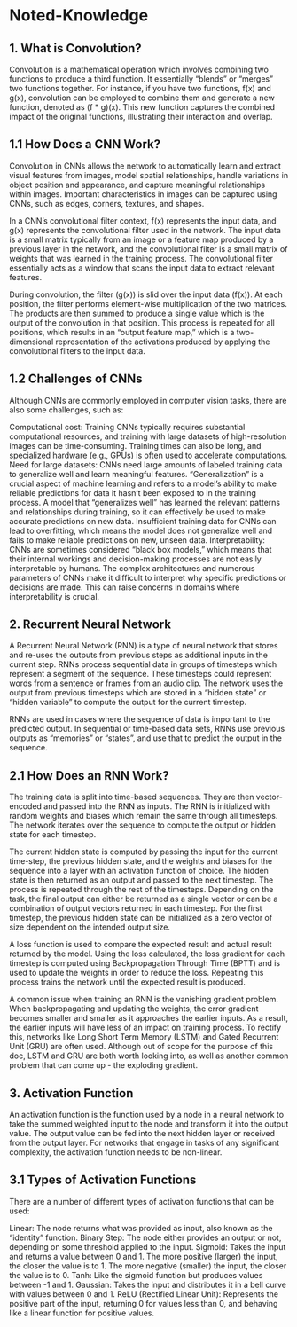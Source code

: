 # Noted-Knowledge
## 1. What is Convolution?
Convolution is a mathematical operation which involves combining two functions to produce a third function. It essentially “blends” or “merges” two functions together. For instance, if you have two functions, f(x) and g(x), convolution can be employed to combine them and generate a new function, denoted as (f * g)(x). This new function captures the combined impact of the original functions, illustrating their interaction and overlap.

## 1.1 How Does a CNN Work?
Convolution in CNNs allows the network to automatically learn and extract visual features from images, model spatial relationships, handle variations in object position and appearance, and capture meaningful relationships within images. Important characteristics in images can be captured using CNNs, such as edges, corners, textures, and shapes.

In a CNN’s convolutional filter context, f(x) represents the input data, and g(x) represents the convolutional filter used in the network. The input data is a small matrix typically from an image or a feature map produced by a previous layer in the network, and the convolutional filter is a small matrix of weights that was learned in the training process. The convolutional filter essentially acts as a window that scans the input data to extract relevant features.

During convolution, the filter (g(x)) is slid over the input data (f(x)). At each position, the filter performs element-wise multiplication of the two matrices. The products are then summed to produce a single value which is the output of the convolution in that position. This process is repeated for all positions, which results in an “output feature map,” which is a two-dimensional representation of the activations produced by applying the convolutional filters to the input data.

## 1.2 Challenges of CNNs
Although CNNs are commonly employed in computer vision tasks, there are also some challenges, such as:

Computational cost: Training CNNs typically requires substantial computational resources, and training with large datasets of high-resolution images can be time-consuming. Training times can also be long, and specialized hardware (e.g., GPUs) is often used to accelerate computations.
Need for large datasets: CNNs need large amounts of labeled training data to generalize well and learn meaningful features. “Generalization” is a crucial aspect of machine learning and refers to a model’s ability to make reliable predictions for data it hasn’t been exposed to in the training process. A model that “generalizes well” has learned the relevant patterns and relationships during training, so it can effectively be used to make accurate predictions on new data. Insufficient training data for CNNs can lead to overfitting, which means the model does not generalize well and fails to make reliable predictions on new, unseen data.
Interpretability: CNNs are sometimes considered “black box models,” which means that their internal workings and decision-making processes are not easily interpretable by humans. The complex architectures and numerous parameters of CNNs make it difficult to interpret why specific predictions or decisions are made. This can raise concerns in domains where interpretability is crucial.

## 2. Recurrent Neural Network
A Recurrent Neural Network (RNN) is a type of neural network that stores and re-uses the outputs from previous steps as additional inputs in the current step. RNNs process sequential data in groups of timesteps which represent a segment of the sequence. These timesteps could represent words from a sentence or frames from an audio clip. The network uses the output from previous timesteps which are stored in a “hidden state” or “hidden variable” to compute the output for the current timestep.

RNNs are used in cases where the sequence of data is important to the predicted output. In sequential or time-based data sets, RNNs use previous outputs as “memories” or “states”, and use that to predict the output in the sequence.

## 2.1 How Does an RNN Work?
The training data is split into time-based sequences. They are then vector-encoded and passed into the RNN as inputs. The RNN is initialized with random weights and biases which remain the same through all timesteps. The network iterates over the sequence to compute the output or hidden state for each timestep.

The current hidden state is computed by passing the input for the current time-step, the previous hidden state, and the weights and biases for the sequence into a layer with an activation function of choice. The hidden state is then returned as an output and passed to the next timestep. The process is repeated through the rest of the timesteps. Depending on the task, the final output can either be returned as a single vector or can be a combination of output vectors returned in each timestep. For the first timestep, the previous hidden state can be initialized as a zero vector of size dependent on the intended output size.

A loss function is used to compare the expected result and actual result returned by the model. Using the loss calculated, the loss gradient for each timestep is computed using Backpropagation Through Time (BPTT) and is used to update the weights in order to reduce the loss. Repeating this process trains the network until the expected result is produced.

A common issue when training an RNN is the vanishing gradient problem. When backpropagating and updating the weights, the error gradient becomes smaller and smaller as it approaches the earlier inputs. As a result, the earlier inputs will have less of an impact on training process. To rectify this, networks like Long Short Term Memory (LSTM) and Gated Recurrent Unit (GRU) are often used. Although out of scope for the purpose of this doc, LSTM and GRU are both worth looking into, as well as another common problem that can come up - the exploding gradient. 

## 3. Activation Function
An activation function is the function used by a node in a neural network to take the summed weighted input to the node and transform it into the output value. The output value can be fed into the next hidden layer or received from the output layer. For networks that engage in tasks of any significant complexity, the activation function needs to be non-linear.

## 3.1 Types of Activation Functions
There are a number of different types of activation functions that can be used:

Linear: The node returns what was provided as input, also known as the “identity” function.
Binary Step: The node either provides an output or not, depending on some threshold applied to the input.
Sigmoid: Takes the input and returns a value between 0 and 1. The more positive (larger) the input, the closer the value is to 1. The more negative (smaller) the input, the closer the value is to 0.
Tanh: Like the sigmoid function but produces values between -1 and 1.
Gaussian: Takes the input and distributes it in a bell curve with values between 0 and 1.
ReLU (Rectified Linear Unit): Represents the positive part of the input, returning 0 for values less than 0, and behaving like a linear function for positive values.
